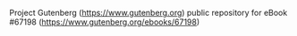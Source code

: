 Project Gutenberg (https://www.gutenberg.org) public repository for
eBook #67198 (https://www.gutenberg.org/ebooks/67198)
